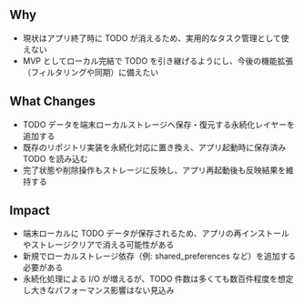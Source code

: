 ## Why
- 現状はアプリ終了時に TODO が消えるため、実用的なタスク管理として使えない
- MVP としてローカル完結で TODO を引き継げるようにし、今後の機能拡張（フィルタリングや同期）に備えたい

## What Changes
- TODO データを端末ローカルストレージへ保存・復元する永続化レイヤーを追加する
- 既存のリポジトリ実装を永続化対応に置き換え、アプリ起動時に保存済み TODO を読み込む
- 完了状態や削除操作もストレージに反映し、アプリ再起動後も反映結果を維持する

## Impact
- 端末ローカルに TODO データが保存されるため、アプリの再インストールやストレージクリアで消える可能性がある
- 新規でローカルストレージ依存（例: shared_preferences など）を追加する必要がある
- 永続化処理による I/O が増えるが、TODO 件数は多くても数百件程度を想定し大きなパフォーマンス影響はない見込み
